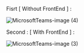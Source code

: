 Fisrt  [ Without FrontEnd ] : 


![MicrosoftTeams-image (4)](https://github.com/ZxlZiad/bank_account-ZIAD_ABALIL/assets/107588619/655b83ab-69dd-4d0d-9f0a-05a2ed1999a6)


Second : [ With FrontEnd ] :   

![MicrosoftTeams-image (3)](https://github.com/ZxlZiad/bank_account-ZIAD_ABALIL/assets/107588619/1a0e3c64-0715-4432-917a-8fbe2f715e45)
